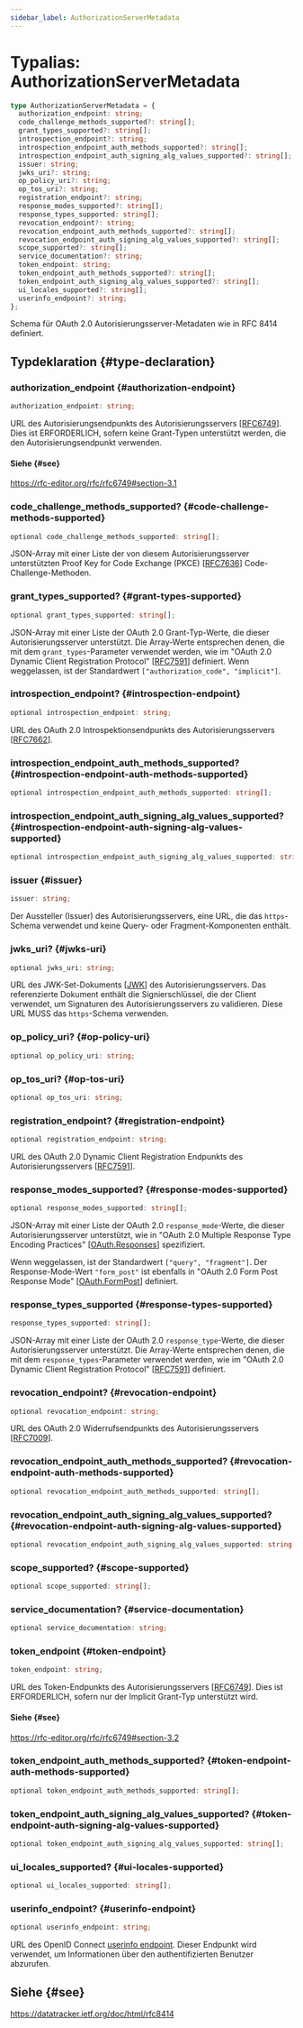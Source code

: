 ```yaml
---
sidebar_label: AuthorizationServerMetadata
---
```


# Typalias: AuthorizationServerMetadata

```ts
type AuthorizationServerMetadata = {
  authorization_endpoint: string;
  code_challenge_methods_supported?: string[];
  grant_types_supported?: string[];
  introspection_endpoint?: string;
  introspection_endpoint_auth_methods_supported?: string[];
  introspection_endpoint_auth_signing_alg_values_supported?: string[];
  issuer: string;
  jwks_uri?: string;
  op_policy_uri?: string;
  op_tos_uri?: string;
  registration_endpoint?: string;
  response_modes_supported?: string[];
  response_types_supported: string[];
  revocation_endpoint?: string;
  revocation_endpoint_auth_methods_supported?: string[];
  revocation_endpoint_auth_signing_alg_values_supported?: string[];
  scope_supported?: string[];
  service_documentation?: string;
  token_endpoint: string;
  token_endpoint_auth_methods_supported?: string[];
  token_endpoint_auth_signing_alg_values_supported?: string[];
  ui_locales_supported?: string[];
  userinfo_endpoint?: string;
};
```

Schema für OAuth 2.0 Autorisierungsserver-Metadaten wie in RFC 8414 definiert.

## Typdeklaration {#type-declaration}

### authorization\_endpoint {#authorization-endpoint}

```ts
authorization_endpoint: string;
```

URL des Autorisierungsendpunkts des Autorisierungsservers [[RFC6749](https://rfc-editor.org/rfc/rfc6749)].
Dies ist ERFORDERLICH, sofern keine Grant-Typen unterstützt werden, die den Autorisierungsendpunkt verwenden.

#### Siehe {#see}

https://rfc-editor.org/rfc/rfc6749#section-3.1

### code\_challenge\_methods\_supported? {#code-challenge-methods-supported}

```ts
optional code_challenge_methods_supported: string[];
```

JSON-Array mit einer Liste der von diesem Autorisierungsserver unterstützten Proof Key for Code Exchange (PKCE)
[[RFC7636](https://www.rfc-editor.org/rfc/rfc7636)] Code-Challenge-Methoden.

### grant\_types\_supported? {#grant-types-supported}

```ts
optional grant_types_supported: string[];
```

JSON-Array mit einer Liste der OAuth 2.0 Grant-Typ-Werte, die dieser Autorisierungsserver unterstützt.
Die Array-Werte entsprechen denen, die mit dem `grant_types`-Parameter verwendet werden, wie im "OAuth 2.0 Dynamic Client Registration Protocol" [[RFC7591](https://www.rfc-editor.org/rfc/rfc7591)] definiert.
Wenn weggelassen, ist der Standardwert `["authorization_code", "implicit"]`.

### introspection\_endpoint? {#introspection-endpoint}

```ts
optional introspection_endpoint: string;
```

URL des OAuth 2.0 Introspektionsendpunkts des Autorisierungsservers
[[RFC7662](https://www.rfc-editor.org/rfc/rfc7662)].

### introspection\_endpoint\_auth\_methods\_supported? {#introspection-endpoint-auth-methods-supported}

```ts
optional introspection_endpoint_auth_methods_supported: string[];
```

### introspection\_endpoint\_auth\_signing\_alg\_values\_supported? {#introspection-endpoint-auth-signing-alg-values-supported}

```ts
optional introspection_endpoint_auth_signing_alg_values_supported: string[];
```

### issuer {#issuer}

```ts
issuer: string;
```

Der Aussteller (Issuer) des Autorisierungsservers, eine URL, die das `https`-Schema verwendet und keine Query- oder Fragment-Komponenten enthält.

### jwks\_uri? {#jwks-uri}

```ts
optional jwks_uri: string;
```

URL des JWK-Set-Dokuments [[JWK](https://www.rfc-editor.org/rfc/rfc8414.html#ref-JWK)] des Autorisierungsservers.
Das referenzierte Dokument enthält die Signierschlüssel, die der Client verwendet, um Signaturen des Autorisierungsservers zu validieren. Diese URL MUSS das `https`-Schema verwenden.

### op\_policy\_uri? {#op-policy-uri}

```ts
optional op_policy_uri: string;
```

### op\_tos\_uri? {#op-tos-uri}

```ts
optional op_tos_uri: string;
```

### registration\_endpoint? {#registration-endpoint}

```ts
optional registration_endpoint: string;
```

URL des OAuth 2.0 Dynamic Client Registration Endpunkts des Autorisierungsservers
[[RFC7591](https://www.rfc-editor.org/rfc/rfc7591)].

### response\_modes\_supported? {#response-modes-supported}

```ts
optional response_modes_supported: string[];
```

JSON-Array mit einer Liste der OAuth 2.0 `response_mode`-Werte, die dieser Autorisierungsserver unterstützt, wie in "OAuth 2.0 Multiple Response Type Encoding Practices"
[[OAuth.Responses](https://datatracker.ietf.org/doc/html/rfc8414#ref-OAuth.Responses)] spezifiziert.

Wenn weggelassen, ist der Standardwert `["query", "fragment"]`. Der Response-Mode-Wert `"form_post"` ist ebenfalls in "OAuth 2.0 Form Post Response Mode"
[[OAuth.FormPost](https://datatracker.ietf.org/doc/html/rfc8414#ref-OAuth.Post)] definiert.

### response\_types\_supported {#response-types-supported}

```ts
response_types_supported: string[];
```

JSON-Array mit einer Liste der OAuth 2.0 `response_type`-Werte, die dieser Autorisierungsserver unterstützt.
Die Array-Werte entsprechen denen, die mit dem `response_types`-Parameter verwendet werden, wie im "OAuth 2.0 Dynamic Client Registration Protocol"
[[RFC7591](https://www.rfc-editor.org/rfc/rfc7591)] definiert.

### revocation\_endpoint? {#revocation-endpoint}

```ts
optional revocation_endpoint: string;
```

URL des OAuth 2.0 Widerrufsendpunkts des Autorisierungsservers
[[RFC7009](https://www.rfc-editor.org/rfc/rfc7009)].

### revocation\_endpoint\_auth\_methods\_supported? {#revocation-endpoint-auth-methods-supported}

```ts
optional revocation_endpoint_auth_methods_supported: string[];
```

### revocation\_endpoint\_auth\_signing\_alg\_values\_supported? {#revocation-endpoint-auth-signing-alg-values-supported}

```ts
optional revocation_endpoint_auth_signing_alg_values_supported: string[];
```

### scope\_supported? {#scope-supported}

```ts
optional scope_supported: string[];
```

### service\_documentation? {#service-documentation}

```ts
optional service_documentation: string;
```

### token\_endpoint {#token-endpoint}

```ts
token_endpoint: string;
```

URL des Token-Endpunkts des Autorisierungsservers [[RFC6749](https://rfc-editor.org/rfc/rfc6749)].
Dies ist ERFORDERLICH, sofern nur der Implicit Grant-Typ unterstützt wird.

#### Siehe {#see}

https://rfc-editor.org/rfc/rfc6749#section-3.2

### token\_endpoint\_auth\_methods\_supported? {#token-endpoint-auth-methods-supported}

```ts
optional token_endpoint_auth_methods_supported: string[];
```

### token\_endpoint\_auth\_signing\_alg\_values\_supported? {#token-endpoint-auth-signing-alg-values-supported}

```ts
optional token_endpoint_auth_signing_alg_values_supported: string[];
```

### ui\_locales\_supported? {#ui-locales-supported}

```ts
optional ui_locales_supported: string[];
```

### userinfo\_endpoint? {#userinfo-endpoint}

```ts
optional userinfo_endpoint: string;
```

URL des OpenID Connect [userinfo endpoint](https://openid.net/specs/openid-connect-core-1_0.html#UserInfo).
Dieser Endpunkt wird verwendet, um Informationen über den authentifizierten Benutzer abzurufen.

## Siehe {#see}

https://datatracker.ietf.org/doc/html/rfc8414
